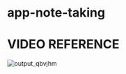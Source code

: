 # app-note-taking


# VIDEO REFERENCE
![output_qbvjhm](https://user-images.githubusercontent.com/16745006/40879478-e7b2aef8-66bd-11e8-93c1-c39747004440.gif)
